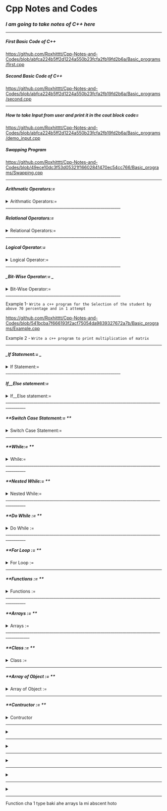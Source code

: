 #  Cpp Notes and Codes

### _**I am going to take notes of C++ here**_
__________________________________________________________
##### First Basic Code of C++
https://github.com/Roxhitttt/Cpp-Notes-and-Codes/blob/abfca224b5ff2d1224a550b23fcfa2fb19fd2b6a/Basic_programs/first.cpp

##### Second Basic Code of C++
https://github.com/Roxhitttt/Cpp-Notes-and-Codes/blob/abfca224b5ff2d1224a550b23fcfa2fb19fd2b6a/Basic_programs/second.cpp

__________________________________________________________
##### How to take Input from user and print it in the cout block code=
https://github.com/Roxhitttt/Cpp-Notes-and-Codes/blob/abfca224b5ff2d1224a550b23fcfa2fb19fd2b6a/Basic_programs/demo_input.cpp

##### Swapping Program
https://github.com/Roxhitttt/Cpp-Notes-and-Codes/blob/49ece10dc3f53d05321f16602841470ec54cc766/Basic_programs/Swapping.cpp

__________________________________________________________________________
#####  _**Arithmatic Operators:=**_

<details><summary> Arithmatic Operators:= </summary>
<p>

-    plus          Addition Operator.
-    minus          Substraction Operator.
-    multiply          Multiplication Operator.
-    /          Divisin Operator.
-    %          Modulus Operator.

`Here is the code on Arithmatic Operator = `
https://github.com/Roxhitttt/Cpp-Notes-and-Codes/blob/cbd91c1e714777912595202b6aaa34b916f864e1/Basic_programs/Arithmatic_operator.cpp

     
</p>
</details>
__________________________________________________________

##### _**Relational Operators:=**_

<details><summary> Relational Operators:= </summary>
<p>

|  Name | Example | Description |
| --- | --- | --- |
| Greater than | a>b | if a>b then it returns 1 otherwise it returns 0 |
| Less than | a<b | if a<b then it returns 1 otherwise it returns 0 |
| Greater than or equal to | a>=b | if a>=b then it will return 1 otherwise return 0 |
| Less than or equal to | a<=b | if a<=b then it will return 1 otherwise return 0 |
| Equal to  Equal to | a==b | if a==b then it will return 1 otherwise it will return 0 |
| Not equal to | a!=b | if a is not equal to b then it will return 1 otherwise it will return 0 |

`Here is the code on Arithmatic Operator = `
https://github.com/Roxhitttt/Cpp-Notes-and-Codes/blob/abfca224b5ff2d1224a550b23fcfa2fb19fd2b6a/Basic_programs/Relational_operator.cpp
     
     
</p>
</details>
__________________________________________________________   

##### **_Logical Operator:=_**

<details><summary> Logical Operator:= </summary>
<p>

|Symbol|Name|
|---|---|
|&&|And|
|\||Or|
|!|Not|

`Truth Table For &&,||,! Logical Operator:= `
|A|B|A&&B|A Or Or B| ! A |
|---|---|---|---|---|
|0|0|0|0|1|
|0|1|0|1|1|
|1|0|0|1|0|
|1|1|1|1|0|

`Here is the code on Logical Operator = `
https://github.com/Roxhitttt/Cpp-Notes-and-Codes/blob/c14e1f3a6e9979d96939fd6e462929993016db7c/Basic_programs/Logical_Operator.cpp
     
     
</p>
</details>
__________________________________________________________

##### **_Bit-Wise Operator:= _**


<details><summary> Bit-Wise Operator:= </summary>
<p>


- &
- |
- ^
- ~
- />>
- <<

`Truth Table For &,|,^ Bit-Wise Operator:= `
|A|B|A&B| A Or B | A^B |
|---|---|---|---|---|
|0|0|0|0|0|
|0|1|0|1|1|
|1|0|0|1|1|
|1|1|1|1|0|

if a=5  binary of 5 is 0101 

if b=7  binary of 7 is 0111
   
                      ______
                      
                       0101   Gives 5
                       
                       0111   Gives 7
                       
                       0010   Gives 2

`Here is the code on Logical Operator = `
https://github.com/Roxhitttt/Cpp-Notes-and-Codes/blob/541bcba7f666193f2acf75054da9839327672a7b/Basic_programs/Bit_wise_Operator.cpp
     
     
</p>
</details>
__________________________________________________________

Example 1- `Write a c++ program for the Selection of the student by above 70 percentage and in 1 attempt`

https://github.com/Roxhitttt/Cpp-Notes-and-Codes/blob/541bcba7f666193f2acf75054da9839327672a7b/Basic_programs/Example.cpp

Example 2 - `Write a c++ program to print multiplication of matrix`


__________________________________________________________

 ##### **_If Statement:= _**
 
 
<details><summary> If Statement:= </summary>
<p>
     
+ If is a disicion making statement. It is used for checking particular condition holding or not

Syntax is given below=

if(condition)

{
     Statements
     }

if the condition is true or holds the statement inside the if block, it gets executed.

Exampel 1 - `Write a program to check whether given number is positive or negative number.`
https://github.com/Roxhitttt/Cpp-Notes-and-Codes/blob/892d9c8733a7cc3dafd949bea21dfdf525ee9dd2/Basic_programs/Positive_Negative_if.cpp

Example 2 - `Write a program whether given number is divisible by 3 or not.`
https://github.com/Roxhitttt/Cpp-Notes-and-Codes/blob/892d9c8733a7cc3dafd949bea21dfdf525ee9dd2/Basic_programs/Divisible_or_not.cpp

Example 3 - `Write a program to check whether addition of two numbers which is accepeted from user is greater than 100 or not.`
https://github.com/Roxhitttt/Cpp-Notes-and-Codes/blob/892d9c8733a7cc3dafd949bea21dfdf525ee9dd2/Basic_programs/Greater_than_2_number.cpp

Example 4 - `Write a program whether given character is a Vowel or not.`
https://github.com/Roxhitttt/Cpp-Notes-and-Codes/blob/892d9c8733a7cc3dafd949bea21dfdf525ee9dd2/Basic_programs/aeiou.cpp

     
     
</p>
</details>
__________________________________________________________

#####  _**If__Else statement:=**_


<details><summary> If__Else statement:= </summary>
<p>


+ if else is used for checking the condition, if it is true then if block get execute otherwise else block get execute.
       
Example - `Write a program to check number is even or odd using if else`
https://github.com/Roxhitttt/Cpp-Notes-and-Codes/blob/892d9c8733a7cc3dafd949bea21dfdf525ee9dd2/Basic_programs/if_else.cpp

example 2 - `Write a program to check greater number between 2 numbers`
https://github.com/Roxhitttt/Cpp-Notes-and-Codes/blob/892d9c8733a7cc3dafd949bea21dfdf525ee9dd2/Basic_programs/if_else1.cpp

Amstrong Number- 3 digit number or 4 digit number | Then cube or individual number betweeen them | Then addition of cube of these 3 digit numbers | gives the answer of same 3 digit number.

- n=4297
- n1=n/1000    = 4
- r1=n%1000    = 927
- n2=r1/100    = 9
- r2=r1%100    = 27
- n3=r2/10     = 2
- n4= r2%10    =7

Example 3 - `Write a program to check whether the Number is Amstrong number or not`
https://github.com/Roxhitttt/Cpp-Notes-and-Codes/blob/892d9c8733a7cc3dafd949bea21dfdf525ee9dd2/Basic_programs/amstrong_number.cpp



</p>
</details>
________________________________________________________________________________________

##### **Switch Case Statement:= **


<details><summary> Switch Case Statement:= </summary>
<p>
     
If we are having multiple condition at a time like printing a month from 12 months then Switch case statement is used.

Syntax of Switch Case Statement-

Switch(condition)

{

case 1: Statements

break;

case 2: Statements

break;

case 3: Statements

break;

case 4: Statements

break;

default: Statement

}

Example  - `Switch Case Demo =`
https://github.dev/Roxhitttt/Cpp-Notes-and-Codes/blob/74462b3180012fab05a3221b6ee47285368913b0/Basic_programs/switch_case_demo.cpp#L11

Example 1 - `Addition,Substraction,multiplication,division operations using switch case statement:= `
https://github.dev/Roxhitttt/Cpp-Notes-and-Codes/blob/1f8212df59295fea1d7c3410eb2105eb6b65e526/Basic_programs/Switch_case_operation.cpp#L1
     
     
     
</p>
</details>

________________________________________________________________________________________

 ##### _**While:= **_ 
 
 
<details><summary> While:= </summary>
<p>
     

While is used for Looping Purpose

Syntax is given below:=

Initialization

While(termination)
{
     increment/decrement
}

Example  - `While Statement Demo =`
https://github.com/Roxhitttt/Cpp-Notes-and-Codes/blob/5549cc26aecbd02ade34241fe0c7408124f75d52/Basic_programs/While_demo.cpp

Example 1 - `Printing number from 1 to 10 in reverse mode using while loop =`
https://github.com/Roxhitttt/Cpp-Notes-and-Codes/blob/b0a824c92759677bc64c3d2e3a20eeaf7f448f93/Basic_programs/1_to_10_While_loop.cpp

Example 2 - `Printing Even number from 20 to 30 and printing Sum of them using while loop =`
https://github.com/Roxhitttt/Cpp-Notes-and-Codes/blob/b0a824c92759677bc64c3d2e3a20eeaf7f448f93/Basic_programs/20-to-30_even_number_while.cpp

Example 3 - `printing Factorial of a number using while loop =`
https://github.com/Roxhitttt/Cpp-Notes-and-Codes/blob/9c3673f54158c9e27187a250d82350f9f8137fba/Basic_programs/Factorial-of-using-while.cpp

`Prime number = THe number which get divided by itself or 1 is called as Prime Number`

Example 4 - `Find prime number using while loop =`
https://github.com/Roxhitttt/Cpp-Notes-and-Codes/blob/a286f87d8869f06c26583d56fb57110b7cdb1ef4/Basic_programs/prime_number_while.cpp


     
</p>
</details>
________________________________________________________________________________________

##### _**Nested While:= **_ 


<details><summary> Nested While:= </summary>
<p>
     

While in while loop=

while()
{
     while()
          {
          
          }
}

Example  - `Nested While to print number patterns in a column and row in vertical =`
https://github.com/Roxhitttt/Cpp-Notes-and-Codes/blob/a286f87d8869f06c26583d56fb57110b7cdb1ef4/Basic_programs/while_while.cpp

Example 1 - `Nested While to print number patterns in a column and row in horizontal =`
https://github.com/Roxhitttt/Cpp-Notes-and-Codes/blob/a286f87d8869f06c26583d56fb57110b7cdb1ef4/Basic_programs/while_while1.cpp

Example 2 - `Printing * Pattern Using Nested while loop =`
https://github.com/Roxhitttt/Cpp-Notes-and-Codes/blob/c36ae9cb19803a35034841b33aea2f71636c69d2/Basic_programs/Star_pattern_while.cpp

Example 3 - `Print a pattern using Nested while loop =`

     
     
</p>
</details>
________________________________________________________________________________________

##### _**Do While := **_


<details><summary> Do While := </summary>
<p>
     

Do while is used for looping porpose, the major difference between while and do while is that do while executes statement once and then check the condition.
Do while is a exit control loop

Syntax is given bellow 

Do

{

Statement:

increment/decrement

}while(condition);

Example  - `Print 1 to 10 using Do while loop = `
https://github.com/Roxhitttt/Cpp-Notes-and-Codes/blob/c36ae9cb19803a35034841b33aea2f71636c69d2/Basic_programs/1to10_using_do_while.cpp

Example 1 - `Menu Driven Program using Do while loop = `
https://github.com/Roxhitttt/Cpp-Notes-and-Codes/blob/c36ae9cb19803a35034841b33aea2f71636c69d2/Basic_programs/menu_driven_do_while.cpp

     
</p>
</details>
________________________________________________________________________________________

##### _**For Loop := **_


<details><summary> For Loop :=  </summary>
<p>
     


For(initialization;termination;increment/decrement)

{

Statements

}

Example  - `Print 1 to 10 using For loop = `
https://github.com/Roxhitttt/Cpp-Notes-and-Codes/blob/49ece10dc3f53d05321f16602841470ec54cc766/Basic_programs/For_loop.cpp

Example 1 - `Print Table using For loop = `
https://github.com/Roxhitttt/Cpp-Notes-and-Codes/blob/49ece10dc3f53d05321f16602841470ec54cc766/Basic_programs/for_loop_table.cpp

Fibonacci Series
0 and 1 = the next number is the addition of previous 2 numbers means 1 = 2 = 3 = 5 = 8 = 13

Example 2 - `Print Fibonacci series Using For loop = `
https://github.com/Roxhitttt/Cpp-Notes-and-Codes/blob/ee331d40439d4bc6a6e75fd66e062369e7301e59/Basic_programs/Fibonacci_for_loop.cpp

Example 3 - `Write a program to display sum of odd number between 20 to 30 using for loop = `
https://github.com/Roxhitttt/Cpp-Notes-and-Codes/blob/ee331d40439d4bc6a6e75fd66e062369e7301e59/Basic_programs/sum_20to30_for_loop.cpp

Example 4 - `Star Pattern using first 4 spaces using For loop= `
https://github.com/Roxhitttt/Cpp-Notes-and-Codes/blob/5b3b287c7d80a224de8d7d946291240efbe6bb11/Basic_programs/Star_pattern1_For_loop.cpp
     
     
</p>
</details>

________________________________________________________________________________________

##### _**Functions := **_


<details><summary> Functions :=  </summary>
<p>


Function is a block of code which is used to accomplish a particular task.

Syntax:= 

Return_tupe Function_name(arguements list)

{

Statements

}

`_There are 4 Types of Functions_`

1. Function without argument without return value: =

Example - `Function Example: =`
https://github.com/Roxhitttt/Cpp-Notes-and-Codes/blob/2735dbcc3b1a2a53fd6e7a4ff4a8d5023168abe9/Basic_programs/Functions_No_arg_no_return_value.cpp

Example 1 - `Write a program to find factorial of a number asked by user using Functions:= `
https://github.com/Roxhitttt/Cpp-Notes-and-Codes/blob/82ceac9d701b1762d8846aa3ee7a8569db465453/Basic_programs/function_1.cpp

2. Function with argument without return value:=

Example 2 - `Swapping of Numbers using functions`
https://github.com/Roxhitttt/Cpp-Notes-and-Codes/blob/82ceac9d701b1762d8846aa3ee7a8569db465453/Basic_programs/Swap_Using_functions.cpp

Example 3 - `Write a function  which accept the parameter one integer one float one character and display it,accept all values from user`
https://github.com/Roxhitttt/Cpp-Notes-and-Codes/blob/e86cc869448f360cc6cd2efd28095b8d3b6d6e34/Basic_programs/Basic1_Programs/Functions1_.cpp

3. Funtion with argument with return value:=

Example 4 - `Addition of float numbers using Functions`
https://github.com/Roxhitttt/Cpp-Notes-and-Codes/blob/e86cc869448f360cc6cd2efd28095b8d3b6d6e34/Basic_programs/Basic1_Programs/Funtion3.cpp

Example 5 - `Write a c++ Funtion to display the discount of 10 % ,accept the ammount from user`
https://github.com/Roxhitttt/Cpp-Notes-and-Codes/blob/e8b77eb465ff15ce708084a3952f1ab0cc969a38/Basic_programs/Basic1_Programs/Function4.cpp
     
     
</p>
</details>
________________________________________________________________________________________

##### _**Arrays := **_


<details><summary> Arrays :=  </summary>
<p>


Array is collection of data items having some data type.

Syntax:

Datatype arrayname(size);

Eg: int a[10];

Example - `Taking Input and printing output using array in C++ : =`
https://github.com/Roxhitttt/Cpp-Notes-and-Codes/blob/f3ac0ed7b25849b840970ac5a0e9eab748ae8a83/Basic_programs/Basic1_Programs/Array1.cpp

Example - ` Same but addition of 1st and last element: =`
https://github.com/Roxhitttt/Cpp-Notes-and-Codes/blob/f3ac0ed7b25849b840970ac5a0e9eab748ae8a83/Basic_programs/Basic1_Programs/Array2.cpp

</p>
</details>
__________________________________________________________________________________________

##### _**Class := **_

<details><summary> Class := </summary>
<p>

Class is a user defined user defined data type which binds a different variables and functions inside a single unit that is called as a class

Syntax of class:

class class_name

{

     varaible 
     
     Function
     
};

Object - Object is a run time entity of class until we defined object of class memory is not allocated to the class varialbe and functions

Syntax of Object :

class_name object_name;

Using object we can access varaiables and functions outside the class.

Example - `Simple example taking input from class and output in main fucntion using object : =`
https://github.com/Roxhitttt/Cpp-Notes-and-Codes/blob/8d2ab6175ead5065309e2aab3c57c17bf8d3863d/Basic_programs/Basic1_Programs/class1.cpp

Example - `Same program but minor changes :Simple example taking input from class and output in main fucntion using object : =`
https://github.com/Roxhitttt/Cpp-Notes-and-Codes/blob/8d2ab6175ead5065309e2aab3c57c17bf8d3863d/Basic_programs/Basic1_Programs/class2.cpp

Example - `create a class which accept the 2 variables no1 and no2 using get function and perform the addition using add,sub,div,mul functions. : =`
https://github.com/Roxhitttt/Cpp-Notes-and-Codes/blob/8d2ab6175ead5065309e2aab3c57c17bf8d3863d/Basic_programs/Basic1_Programs/class3.cpp


</p>
</details>

__________________________________________________________________________________________

##### _**Array of Object := **_


<details><summary> Array of Object := </summary>
<p>


example `Print information of three students using array in the object ( array of Objects ) : =`
https://github.com/Roxhitttt/Cpp-Notes-and-Codes/blob/fb8e1179b508b2e48d5e03ec0055bbe0b9efaa17/Basic_programs/Array_of_object.cpp

     
</p>
</details>

__________________________________________________________________________________________
##### _**Contructor := **_

<details><summary> Contructor </summary>
<p>


Contructor is a special member function having same name as class name.
Contructor get automatically called when object is created. 
There is no return type to the contructor function.

When contructor is called memory get allocate to variables and functions of class.

There are three type of contructor:

1. Default contructor 

Example - `Example of contructor of default contructor : =`
https://github.com/Roxhitttt/Cpp-Notes-and-Codes/blob/fb8e1179b508b2e48d5e03ec0055bbe0b9efaa17/Basic_programs/constructor.cpp

Example 1 - `Write a program to create the class product which accept the rate of 4 different product and qunatity of product, define a default contructor which defines the rate for 4 different product and also define the quantity function which accept the quantities for each product. Display the bill on the basis of rate and quantity using bill function.
 : =`
https://github.com/Roxhitttt/Cpp-Notes-and-Codes/blob/fb8e1179b508b2e48d5e03ec0055bbe0b9efaa17/Basic_programs/Contructor1.cpp


2. Parameterised Contructor 

Example - `Example of contructor of Parameterised contructor : =`
     https://github.com/Roxhitttt/Cpp-Notes-and-Codes/blob/24b49c9a16a86168b490a4ebf4e3d78d22a6cfb8/Basic_programs/Basic1_Programs/Contructor3.cpp

Example - `Write a c++ program to accept length and breadth of rectangle used parameterized contructor and display area of rectangle. : =`
     https://github.com/Roxhitttt/Cpp-Notes-and-Codes/blob/24b49c9a16a86168b490a4ebf4e3d78d22a6cfb8/Basic_programs/Basic1_Programs/Contructor4.cpp

3. Copy Contructor


     
</p>
</details>

__________________________________________________________________________________________
<details><summary>  </summary>
<p>

Write a c++ program to display time and add times and display it.
</p>
</details>

__________________________________________________________________________________________
<details><summary>  </summary>
<p>

     
</p>
</details>

__________________________________________________________________________________________
<details><summary>  </summary>
<p>

     
</p>
</details>

__________________________________________________________________________________________
<details><summary>  </summary>
<p>

     
</p>
</details>

__________________________________________________________________________________________
<details><summary>  </summary>
<p>

     
</p>
</details>

__________________________________________________________________________________________





Function cha 1 type baki ahe 
arrays la mi abscent hoto 
